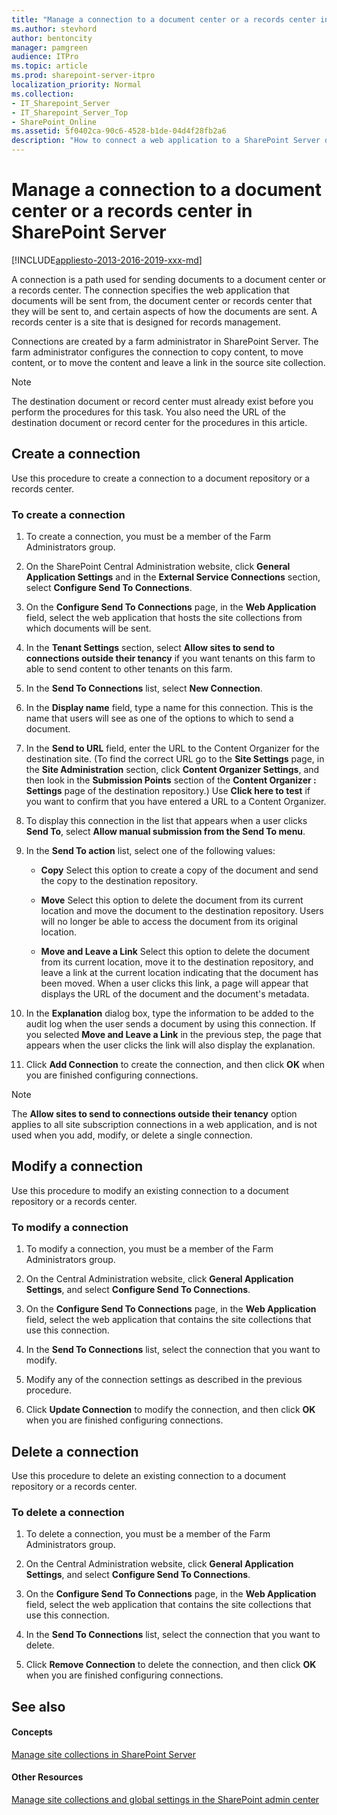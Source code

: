 ```yaml
---
title: "Manage a connection to a document center or a records center in SharePoint Server"
ms.author: stevhord
author: bentoncity
manager: pamgreen
audience: ITPro
ms.topic: article
ms.prod: sharepoint-server-itpro
localization_priority: Normal
ms.collection:
- IT_Sharepoint_Server
- IT_Sharepoint_Server_Top
- SharePoint_Online
ms.assetid: 5f0402ca-90c6-4528-b1de-04d4f28fb2a6
description: "How to connect a web application to a SharePoint Server document center or records center and how to modify and delete connections."
---
```


# Manage a connection to a document center or a records center in SharePoint Server

[!INCLUDE[appliesto-2013-2016-2019-xxx-md](../includes/appliesto-2013-2016-2019-xxx-md.md)] 
  
A connection is a path used for sending documents to a document center or a records center. The connection specifies the web application that documents will be sent from, the document center or records center that they will be sent to, and certain aspects of how the documents are sent. A records center is a site that is designed for records management.
  
Connections are created by a farm administrator in SharePoint Server. The farm administrator configures the connection to copy content, to move content, or to move the content and leave a link in the source site collection. 
  
    
> [!NOTE]
> The destination document or record center must already exist before you perform the procedures for this task. You also need the URL of the destination document or record center for the procedures in this article. 
  
## Create a connection
<a name="section1"> </a>

Use this procedure to create a connection to a document repository or a records center.
  
### To create a connection

1. To create a connection, you must be a member of the Farm Administrators group.
    
2. On the SharePoint Central Administration website, click **General Application Settings** and in the **External Service Connections** section, select **Configure Send To Connections**.
    
3. On the **Configure Send To Connections** page, in the **Web Application** field, select the web application that hosts the site collections from which documents will be sent. 
    
4. In the **Tenant Settings** section, select **Allow sites to send to connections outside their tenancy** if you want tenants on this farm to able to send content to other tenants on this farm. 
    
5. In the **Send To Connections** list, select **New Connection**.
    
6. In the **Display name** field, type a name for this connection. This is the name that users will see as one of the options to which to send a document. 
    
7. In the **Send to URL** field, enter the URL to the Content Organizer for the destination site. (To find the correct URL go to the **Site Settings** page, in the **Site Administration** section, click **Content Organizer Settings**, and then look in the **Submission Points** section of the **Content Organizer : Settings** page of the destination repository.) Use **Click here to test** if you want to confirm that you have entered a URL to a Content Organizer. 
    
8. To display this connection in the list that appears when a user clicks **Send To**, select **Allow manual submission from the Send To menu**.
    
9. In the **Send To action** list, select one of the following values: 
    
   - **Copy** Select this option to create a copy of the document and send the copy to the destination repository. 
    
   - **Move** Select this option to delete the document from its current location and move the document to the destination repository. Users will no longer be able to access the document from its original location. 
    
   - **Move and Leave a Link** Select this option to delete the document from its current location, move it to the destination repository, and leave a link at the current location indicating that the document has been moved. When a user clicks this link, a page will appear that displays the URL of the document and the document's metadata. 
    
10. In the **Explanation** dialog box, type the information to be added to the audit log when the user sends a document by using this connection. If you selected **Move and Leave a Link** in the previous step, the page that appears when the user clicks the link will also display the explanation. 
    
11. Click **Add Connection** to create the connection, and then click **OK** when you are finished configuring connections. 
    
> [!NOTE]
> The **Allow sites to send to connections outside their tenancy** option applies to all site subscription connections in a web application, and is not used when you add, modify, or delete a single connection. 
  
## Modify a connection
<a name="section2"> </a>

Use this procedure to modify an existing connection to a document repository or a records center.
  
### To modify a connection

1. To modify a connection, you must be a member of the Farm Administrators group.
    
2. On the Central Administration website, click **General Application Settings**, and select **Configure Send To Connections**.
    
3. On the **Configure Send To Connections** page, in the **Web Application** field, select the web application that contains the site collections that use this connection. 
    
4. In the **Send To Connections** list, select the connection that you want to modify. 
    
5. Modify any of the connection settings as described in the previous procedure.
    
6. Click **Update Connection** to modify the connection, and then click **OK** when you are finished configuring connections. 
    
## Delete a connection
<a name="section3"> </a>

Use this procedure to delete an existing connection to a document repository or a records center.
  
### To delete a connection

1. To delete a connection, you must be a member of the Farm Administrators group.
    
2. On the Central Administration website, click **General Application Settings**, and select **Configure Send To Connections**.
    
3. On the **Configure Send To Connections** page, in the **Web Application** field, select the web application that contains the site collections that use this connection. 
    
4. In the **Send To Connections** list, select the connection that you want to delete. 
    
5. Click **Remove Connection** to delete the connection, and then click **OK** when you are finished configuring connections. 
    
## See also
<a name="section3"> </a>

#### Concepts

[Manage site collections in SharePoint Server](manage-site-collections.md)
#### Other Resources

[Manage site collections and global settings in the SharePoint admin center](https://go.microsoft.com/fwlink/?linkid=845346)


